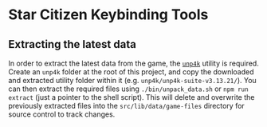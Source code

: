 # Star Citizen Keybinding Tools

## Extracting the latest data

In order to extract the latest data from the game, the [`unp4k`](https://github.com/dolkensp/unp4k) utility is required.
Create an `unp4k` folder at the root of this project, and copy the downloaded and extracted utility folder within it
(e.g. `unp4k/unp4k-suite-v3.13.21/`). You can then extract the required files using `./bin/unpack_data.sh` or `npm run
extract` (just a pointer to the shell script). This will delete and overwrite the previously extracted files into the
`src/lib/data/game-files` directory for source control to track changes.
